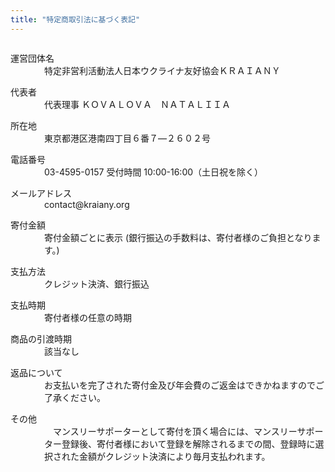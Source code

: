 ```yaml
---
title: "特定商取引法に基づく表記"
---
```


<style>
    dt { padding: 1em 0 0; }
    dd { padding-left: 1em; }
</style>
<dl>
    <dt>運営団体名</dt><dd>特定非営利活動法人日本ウクライナ友好協会ＫＲＡＩＡＮＹ</dd>
    <dt>代表者</dt><dd>代表理事 ＫＯＶＡＬＯＶＡ　ＮＡＴＡＬＩＩＡ</dd>
    <dt>所在地</dt><dd>東京都港区港南四丁目６番７―２６０２号</dd>
    <dt>電話番号</dt><dd>03-4595-0157 受付時間 10:00-16:00（土日祝を除く）</dd>
    <dt>メールアドレス</dt><dd>contact@kraiany.org</dd>
    <dt>寄付金額</dt><dd>寄付金額ごとに表示 (銀行振込の手数料は、寄付者様のご負担となります。)</dd>
    <dt>支払方法</dt><dd>クレジット決済、銀行振込</dd>
    <dt>支払時期</dt><dd>寄付者様の任意の時期</dd>
    <dt>商品の引渡時期</dt><dd>該当なし</dd>
    <dt>返品について</dt><dd>お支払いを完了された寄付金及び年会費のご返金はできかねますのでご了承ください。</dd>
    <dt>その他</dt><dd>　マンスリーサポーターとして寄付を頂く場合には、マンスリーサポーター登録後、寄付者様において登録を解除されるまでの間、登録時に選択された金額がクレジット決済により毎月支払われます。</dd>
</dl>